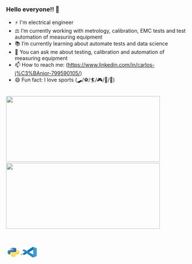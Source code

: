 ### Hello everyone!! 👋

- ⚡ I'm  electrical engineer
- ⚖️ I’m currently working with metrology, calibration, EMC tests and test automation of measuring equipment
- 📚 I’m currently learning about automate tests and data science
- 💬 You can ask me about testing, calibration and automation of measuring equipment
- 📫 How to reach me: (https://www.linkedin.com/in/carlos-j%C3%BAnior-799590105/)
- 😄 Fun fact: I love sports (🛹/⚽/🏄/🎮/🏈/🏀)


##


<div align="left">
  <a href="https://github.com/jrocarlos">
  <img height="180em" width="420" src="https://github-readme-stats.vercel.app/api?username=jrocarlos&show_icons=true&theme=dark&include_all_commits=true&count_private=true"/>
  <img height="180em" width="420" src="https://github-readme-stats.vercel.app/api/top-langs/?username=jrocarlos&layout=compact&langs_count=7&theme=dark"/>
</div>

  
  ##
 
  
<div style="display: inline_block"><br>
  <img align="center" alt="jro-Python" height="30" width="40" src="https://raw.githubusercontent.com/devicons/devicon/master/icons/python/python-original.svg">
  <img align="center" alt="jro-VSCode" height="30" width="40" src="https://github.com/devicons/devicon/blob/master/icons/vscode/vscode-original.svg">
  
</div>

